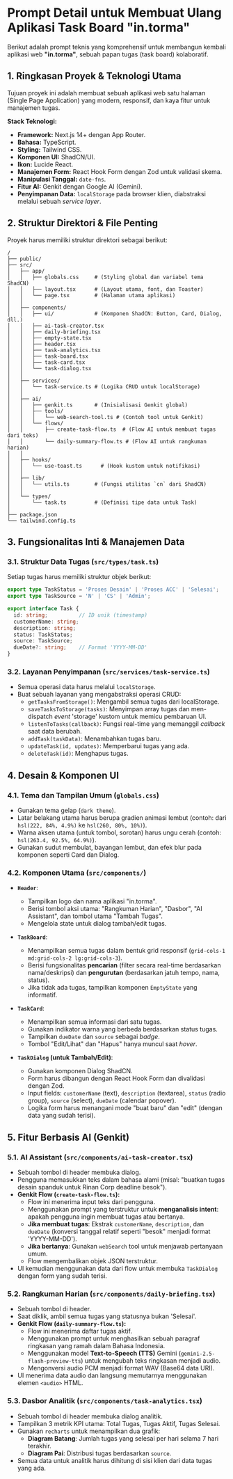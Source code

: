 
# Prompt Detail untuk Membuat Ulang Aplikasi Task Board "in.torma"

Berikut adalah prompt teknis yang komprehensif untuk membangun kembali aplikasi web **"in.torma"**, sebuah papan tugas (task board) kolaboratif.

## 1. Ringkasan Proyek & Teknologi Utama

Tujuan proyek ini adalah membuat sebuah aplikasi web satu halaman (Single Page Application) yang modern, responsif, dan kaya fitur untuk manajemen tugas.

**Stack Teknologi:**
- **Framework:** Next.js 14+ dengan App Router.
- **Bahasa:** TypeScript.
- **Styling:** Tailwind CSS.
- **Komponen UI:** ShadCN/UI.
- **Ikon:** Lucide React.
- **Manajemen Form:** React Hook Form dengan Zod untuk validasi skema.
- **Manipulasi Tanggal:** `date-fns`.
- **Fitur AI:** Genkit dengan Google AI (Gemini).
- **Penyimpanan Data:** `localStorage` pada browser klien, diabstraksi melalui sebuah *service layer*.

## 2. Struktur Direktori & File Penting

Proyek harus memiliki struktur direktori sebagai berikut:

```
/
├── public/
├── src/
│   ├── app/
│   │   ├── globals.css     # (Styling global dan variabel tema ShadCN)
│   │   ├── layout.tsx      # (Layout utama, font, dan Toaster)
│   │   └── page.tsx        # (Halaman utama aplikasi)
│   │
│   ├── components/
│   │   ├── ui/             # (Komponen ShadCN: Button, Card, Dialog, dll.)
│   │   ├── ai-task-creator.tsx
│   │   ├── daily-briefing.tsx
│   │   ├── empty-state.tsx
│   │   ├── header.tsx
│   │   ├── task-analytics.tsx
│   │   ├── task-board.tsx
│   │   ├── task-card.tsx
│   │   └── task-dialog.tsx
│   │
│   ├── services/
│   │   └── task-service.ts # (Logika CRUD untuk localStorage)
│   │
│   ├── ai/
│   │   ├── genkit.ts       # (Inisialisasi Genkit global)
│   │   ├── tools/
│   │   │   └── web-search-tool.ts # (Contoh tool untuk Genkit)
│   │   └── flows/
│   │       ├── create-task-flow.ts  # (Flow AI untuk membuat tugas dari teks)
│   │       └── daily-summary-flow.ts # (Flow AI untuk rangkuman harian)
│   │
│   ├── hooks/
│   │   └── use-toast.ts      # (Hook kustom untuk notifikasi)
│   │
│   ├── lib/
│   │   └── utils.ts        # (Fungsi utilitas `cn` dari ShadCN)
│   │
│   └── types/
│       └── task.ts         # (Definisi tipe data untuk Task)
│
├── package.json
└── tailwind.config.ts
```

## 3. Fungsionalitas Inti & Manajemen Data

### 3.1. Struktur Data Tugas (`src/types/task.ts`)
Setiap tugas harus memiliki struktur objek berikut:
```typescript
export type TaskStatus = 'Proses Desain' | 'Proses ACC' | 'Selesai';
export type TaskSource = 'N' | 'CS' | 'Admin';

export interface Task {
  id: string;          // ID unik (timestamp)
  customerName: string;
  description: string;
  status: TaskStatus;
  source: TaskSource;
  dueDate?: string;    // Format 'YYYY-MM-DD'
}
```

### 3.2. Layanan Penyimpanan (`src/services/task-service.ts`)
- Semua operasi data harus melalui `localStorage`.
- Buat sebuah layanan yang mengabstraksi operasi CRUD:
  - `getTasksFromStorage()`: Mengambil semua tugas dari localStorage.
  - `saveTasksToStorage(tasks)`: Menyimpan array tugas dan men-dispatch *event* 'storage' kustom untuk memicu pembaruan UI.
  - `listenToTasks(callback)`: Fungsi real-time yang memanggil *callback* saat data berubah.
  - `addTask(taskData)`: Menambahkan tugas baru.
  - `updateTask(id, updates)`: Memperbarui tugas yang ada.
  - `deleteTask(id)`: Menghapus tugas.

## 4. Desain & Komponen UI

### 4.1. Tema dan Tampilan Umum (`globals.css`)
- Gunakan tema gelap (`dark theme`).
- Latar belakang utama harus berupa gradien animasi lembut (contoh: dari `hsl(222, 84%, 4.9%)` ke `hsl(260, 80%, 10%)`).
- Warna aksen utama (untuk tombol, sorotan) harus ungu cerah (contoh: `hsl(263.4, 92.5%, 64.9%)`).
- Gunakan sudut membulat, bayangan lembut, dan efek blur pada komponen seperti Card dan Dialog.

### 4.2. Komponen Utama (`src/components/`)
- **`Header`**:
  - Tampilkan logo dan nama aplikasi "in.torma".
  - Berisi tombol aksi utama: "Rangkuman Harian", "Dasbor", "AI Assistant", dan tombol utama "Tambah Tugas".
  - Mengelola state untuk dialog tambah/edit tugas.

- **`TaskBoard`**:
  - Menampilkan semua tugas dalam bentuk grid responsif (`grid-cols-1 md:grid-cols-2 lg:grid-cols-3`).
  - Berisi fungsionalitas **pencarian** (filter secara real-time berdasarkan nama/deskripsi) dan **pengurutan** (berdasarkan jatuh tempo, nama, status).
  - Jika tidak ada tugas, tampilkan komponen `EmptyState` yang informatif.

- **`TaskCard`**:
  - Menampilkan semua informasi dari satu tugas.
  - Gunakan indikator warna yang berbeda berdasarkan status tugas.
  - Tampilkan `dueDate` dan `source` sebagai *badge*.
  - Tombol "Edit/Lihat" dan "Hapus" hanya muncul saat *hover*.

- **`TaskDialog` (untuk Tambah/Edit)**:
  - Gunakan komponen Dialog ShadCN.
  - Form harus dibangun dengan React Hook Form dan divalidasi dengan Zod.
  - Input fields: `customerName` (text), `description` (textarea), `status` (radio group), `source` (select), `dueDate` (calendar popover).
  - Logika form harus menangani mode "buat baru" dan "edit" (dengan data yang sudah terisi).

## 5. Fitur Berbasis AI (Genkit)

### 5.1. AI Assistant (`src/components/ai-task-creator.tsx`)
- Sebuah tombol di header membuka dialog.
- Pengguna memasukkan teks dalam bahasa alami (misal: "buatkan tugas desain spanduk untuk Rinan Corp deadline besok").
- **Genkit Flow (`create-task-flow.ts`):**
  - Flow ini menerima input teks dari pengguna.
  - Menggunakan prompt yang terstruktur untuk **menganalisis intent**: apakah pengguna ingin membuat tugas atau bertanya.
  - **Jika membuat tugas**: Ekstrak `customerName`, `description`, dan `dueDate` (konversi tanggal relatif seperti "besok" menjadi format 'YYYY-MM-DD').
  - **Jika bertanya**: Gunakan `webSearch` tool untuk menjawab pertanyaan umum.
  - Flow mengembalikan objek JSON terstruktur.
- UI kemudian menggunakan data dari flow untuk membuka `TaskDialog` dengan form yang sudah terisi.

### 5.2. Rangkuman Harian (`src/components/daily-briefing.tsx`)
- Sebuah tombol di header.
- Saat diklik, ambil semua tugas yang statusnya bukan 'Selesai'.
- **Genkit Flow (`daily-summary-flow.ts`):**
  - Flow ini menerima daftar tugas aktif.
  - Menggunakan prompt untuk menghasilkan sebuah paragraf ringkasan yang ramah dalam Bahasa Indonesia.
  - Menggunakan model **Text-to-Speech (TTS)** Gemini (`gemini-2.5-flash-preview-tts`) untuk mengubah teks ringkasan menjadi audio.
  - Mengonversi audio PCM menjadi format WAV (Base64 data URI).
- UI menerima data audio dan langsung memutarnya menggunakan elemen `<audio>` HTML.

### 5.3. Dasbor Analitik (`src/components/task-analytics.tsx`)
- Sebuah tombol di header membuka dialog analitik.
- Tampilkan 3 metrik KPI utama: Total Tugas, Tugas Aktif, Tugas Selesai.
- Gunakan `recharts` untuk menampilkan dua grafik:
  - **Diagram Batang**: Jumlah tugas yang selesai per hari selama 7 hari terakhir.
  - **Diagram Pai**: Distribusi tugas berdasarkan `source`.
- Semua data untuk analitik harus dihitung di sisi klien dari data tugas yang ada.
